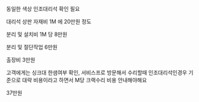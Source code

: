 동일한 색상 인조대리석 확인 필요

대리석 상판 자재비 1M 에 20만원 정도

분리 및 설치비 1M 당 8만원

분리 및 절단작업 6만원

출장비 3만원



고객에게는 싱크대 한샘여부 확인, 서비스프로 방문해서 수리할때 인조대리석인경우 기준으로 대략 비용이라고 하면서
M당 크랙수리 비용 안내해야해요

37만원
